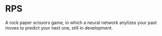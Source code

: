 # RPS
A rock paper scissors game, in which a neural network anylizes your past moves to predict your next one, still in development.
